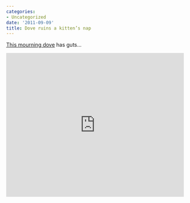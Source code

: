 ```yaml
---
categories:
- Uncategorized
date: '2011-09-09'
title: Dove ruins a kitten’s nap
---
```


<a href="https://www.youtube.com/watch?v=Tni-DW3XJaY">This mourning dove</a> has guts...

<iframe class="alignc" width="480" height="390" src="https://www.youtube.com/embed/Tni-DW3XJaY" frameborder="0" allowfullscreen></iframe>